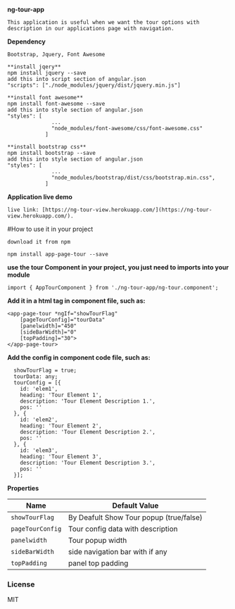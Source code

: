 **ng-tour-app**

```
This application is useful when we want the tour options with description in our applications page with navigation.
```

**Dependency**
```
Bootstrap, Jquery, Font Awesome

**install jqery**
npm install jquery --save
add this into script section of angular.json
"scripts": ["./node_modules/jquery/dist/jquery.min.js"]

**install font awesome**
npm install font-awesome --save
add this into style section of angular.json
"styles": [
              ...
              "node_modules/font-awesome/css/font-awesome.css"
            ]

**install bootstrap css**
npm install bootstrap --save
add this into style section of angular.json
"styles": [
              ...
              "node_modules/bootstrap/dist/css/bootstrap.min.css",
            ]
```

**Application live demo**
```
live link: [https://ng-tour-view.herokuapp.com/](https://ng-tour-view.herokuapp.com/).
```

#How to use it in your project
```
download it from npm
````

```
npm install app-page-tour --save
````


**use the tour Component in your project, you just need to imports into your module**

```
import { AppTourComponent } from './ng-tour-app/ng-tour.component';
```

**Add it in a html tag in component file, such as:**
```
<app-page-tour *ngIf="showTourFlag" 
    [pageTourConfig]="tourData" 
    [panelwidth]="450" 
    [sideBarWidth]="0" 
    [topPadding]="30">
</app-page-tour>

```

**Add the config in component code file, such as:**
```
  showTourFlag = true;
  tourData: any;
  tourConfig = [{
    id: 'elem1',
    heading: 'Tour Element 1',
    description: 'Tour Element Description 1.',
    pos: ''
  }, {
    id: 'elem2',
    heading: 'Tour Element 2',
    description: 'Tour Element Description 2.',
    pos: ''
  }, {
    id: 'elem3',
    heading: 'Tour Element 3',
    description: 'Tour Element Description 3.',
    pos: ''
  }];

```

**Properties**

| Name             | Default Value                                                         |
|------------------|-----------------------------------------------------------------------|
| `showTourFlag`   | By Deafult Show Tour popup (true/false)                               |
| `pageTourConfig` | Tour config data with description                                     |
| `panelwidth`     | Tour popup width                                                      |
| `sideBarWidth`   | side navigation bar with if any                                       |
| `topPadding`     | panel top padding                                                     |
                                               

### License
MIT
